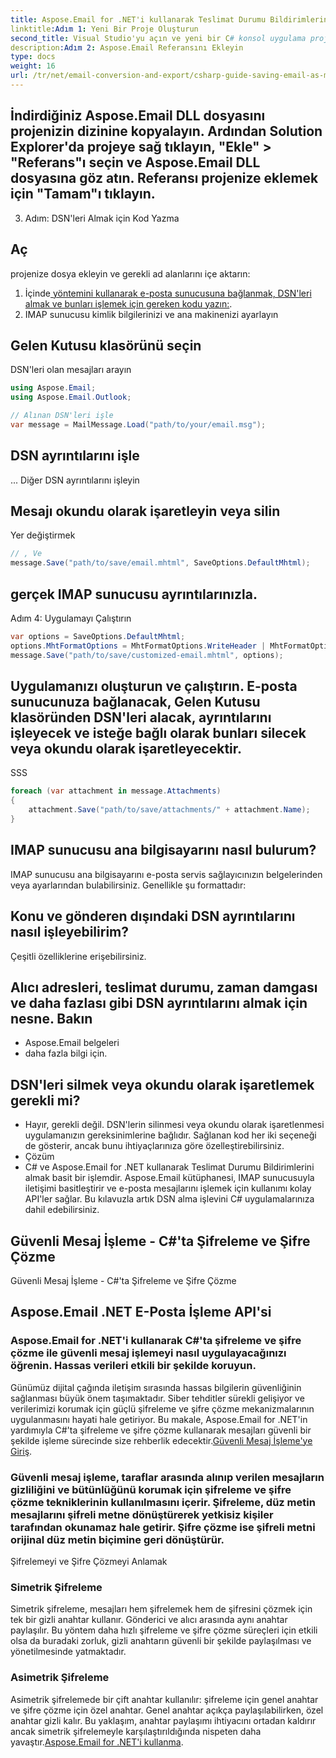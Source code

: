 ```yaml
---
title: Aspose.Email for .NET'i kullanarak Teslimat Durumu Bildirimlerini almak için şu adımları izleyin:
linktitle:Adım 1: Yeni Bir Proje Oluşturun
second_title: Visual Studio'yu açın ve yeni bir C# konsol uygulama projesi oluşturun.
description:Adım 2: Aspose.Email Referansını Ekleyin
type: docs
weight: 16
url: /tr/net/email-conversion-and-export/csharp-guide-saving-email-as-mhtml-file/
---
```


## İndirdiğiniz Aspose.Email DLL dosyasını projenizin dizinine kopyalayın. Ardından Solution Explorer'da projeye sağ tıklayın, "Ekle" > "Referans"ı seçin ve Aspose.Email DLL dosyasına göz atın. Referansı projenize eklemek için "Tamam"ı tıklayın.

3. Adım: DSN'leri Almak için Kod Yazma

##  Aç

 projenize dosya ekleyin ve gerekli ad alanlarını içe aktarın:

1.  İçinde[ yöntemini kullanarak e-posta sunucusuna bağlanmak, DSN'leri almak ve bunları işlemek için gereken kodu yazın:](https://releases.aspose.com/email/net).
2.  IMAP sunucusu kimlik bilgilerinizi ve ana makinenizi ayarlayın

##  Gelen Kutusu klasörünü seçin

 DSN'leri olan mesajları arayın

```csharp
using Aspose.Email;
using Aspose.Email.Outlook;

// Alınan DSN'leri işle
var message = MailMessage.Load("path/to/your/email.msg");
```

##  DSN ayrıntılarını işle

 ... Diğer DSN ayrıntılarını işleyin

##  Mesajı okundu olarak işaretleyin veya silin

 Yer değiştirmek

```csharp
// , Ve
message.Save("path/to/save/email.mhtml", SaveOptions.DefaultMhtml);
```

##  gerçek IMAP sunucusu ayrıntılarınızla.

Adım 4: Uygulamayı Çalıştırın

```csharp
var options = SaveOptions.DefaultMhtml;
options.MhtFormatOptions = MhtFormatOptions.WriteHeader | MhtFormatOptions.HideExtraPrintHeader;
message.Save("path/to/save/customized-email.mhtml", options);
```

## Uygulamanızı oluşturun ve çalıştırın. E-posta sunucunuza bağlanacak, Gelen Kutusu klasöründen DSN'leri alacak, ayrıntılarını işleyecek ve isteğe bağlı olarak bunları silecek veya okundu olarak işaretleyecektir.

SSS

```csharp
foreach (var attachment in message.Attachments)
{
    attachment.Save("path/to/save/attachments/" + attachment.Name);
}
```

## IMAP sunucusu ana bilgisayarını nasıl bulurum?

 IMAP sunucusu ana bilgisayarını e-posta servis sağlayıcınızın belgelerinden veya ayarlarından bulabilirsiniz. Genellikle şu formattadır:

## Konu ve gönderen dışındaki DSN ayrıntılarını nasıl işleyebilirim?

 Çeşitli özelliklerine erişebilirsiniz.

##  Alıcı adresleri, teslimat durumu, zaman damgası ve daha fazlası gibi DSN ayrıntılarını almak için nesne. Bakın

- Aspose.Email belgeleri
-  daha fazla bilgi için.

## DSN'leri silmek veya okundu olarak işaretlemek gerekli mi?

- Hayır, gerekli değil. DSN'lerin silinmesi veya okundu olarak işaretlenmesi uygulamanızın gereksinimlerine bağlıdır. Sağlanan kod her iki seçeneği de gösterir, ancak bunu ihtiyaçlarınıza göre özelleştirebilirsiniz.
- Çözüm
- C# ve Aspose.Email for .NET kullanarak Teslimat Durumu Bildirimlerini almak basit bir işlemdir. Aspose.Email kütüphanesi, IMAP sunucusuyla iletişimi basitleştirir ve e-posta mesajlarını işlemek için kullanımı kolay API'ler sağlar. Bu kılavuzla artık DSN alma işlevini C# uygulamalarınıza dahil edebilirsiniz.

##  Güvenli Mesaj İşleme - C#'ta Şifreleme ve Şifre Çözme

 Güvenli Mesaj İşleme - C#'ta Şifreleme ve Şifre Çözme

##  Aspose.Email .NET E-Posta İşleme API'si

###  Aspose.Email for .NET'i kullanarak C#'ta şifreleme ve şifre çözme ile güvenli mesaj işlemeyi nasıl uygulayacağınızı öğrenin. Hassas verileri etkili bir şekilde koruyun.

Günümüz dijital çağında iletişim sırasında hassas bilgilerin güvenliğinin sağlanması büyük önem taşımaktadır. Siber tehditler sürekli gelişiyor ve verilerimizi korumak için güçlü şifreleme ve şifre çözme mekanizmalarının uygulanmasını hayati hale getiriyor. Bu makale, Aspose.Email for .NET'in yardımıyla C#'ta şifreleme ve şifre çözme kullanarak mesajları güvenli bir şekilde işleme sürecinde size rehberlik edecektir.[Güvenli Mesaj İşleme'ye Giriş](https://releases.aspose.com/email/net).

### Güvenli mesaj işleme, taraflar arasında alınıp verilen mesajların gizliliğini ve bütünlüğünü korumak için şifreleme ve şifre çözme tekniklerinin kullanılmasını içerir. Şifreleme, düz metin mesajlarını şifreli metne dönüştürerek yetkisiz kişiler tarafından okunamaz hale getirir. Şifre çözme ise şifreli metni orijinal düz metin biçimine geri dönüştürür.

Şifrelemeyi ve Şifre Çözmeyi Anlamak

### Simetrik Şifreleme

Simetrik şifreleme, mesajları hem şifrelemek hem de şifresini çözmek için tek bir gizli anahtar kullanır. Gönderici ve alıcı arasında aynı anahtar paylaşılır. Bu yöntem daha hızlı şifreleme ve şifre çözme süreçleri için etkili olsa da buradaki zorluk, gizli anahtarın güvenli bir şekilde paylaşılması ve yönetilmesinde yatmaktadır.

### Asimetrik Şifreleme

Asimetrik şifrelemede bir çift anahtar kullanılır: şifreleme için genel anahtar ve şifre çözme için özel anahtar. Genel anahtar açıkça paylaşılabilirken, özel anahtar gizli kalır. Bu yaklaşım, anahtar paylaşımı ihtiyacını ortadan kaldırır ancak simetrik şifrelemeyle karşılaştırıldığında nispeten daha yavaştır.[Aspose.Email for .NET'i kullanma](https://www.aspose.com/purchase/default.aspx).